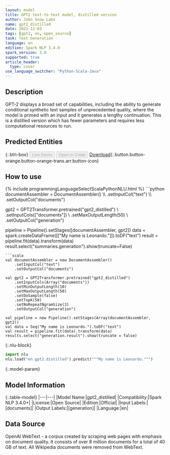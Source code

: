 ```yaml
---
layout: model
title: GPT2 text-to-text model, distilled version
author: John Snow Labs
name: gpt2_distilled
date: 2021-12-03
tags: [gpt2, en, open_source]
task: Text Generation
language: en
edition: Spark NLP 3.4.0
spark_version: 3.0
supported: true
article_header:
  type: cover
use_language_switcher: "Python-Scala-Java"
---
```


## Description

GPT-2 displays a broad set of capabilities, including the ability to generate conditional synthetic text samples of unprecedented quality, where the model is primed with an input and it generates a lengthy continuation.
This is a distilled version which has fewer parameters and requires less computational resources to run.

## Predicted Entities



{:.btn-box}
<button class="button button-orange" disabled>Live Demo</button>
<button class="button button-orange" disabled>Open in Colab</button>
[Download](https://s3.amazonaws.com/auxdata.johnsnowlabs.com/public/models/gpt2_distilled_en_3.4.0_3.0_1638520197316.zip){:.button.button-orange.button-orange-trans.arr.button-icon}

## How to use



<div class="tabs-box" markdown="1">
{% include programmingLanguageSelectScalaPythonNLU.html %}
```python
documentAssembler = DocumentAssembler() \\
    .setInputCol("text") \\
    .setOutputCol("documents")
    
gpt2 = GPT2Transformer.pretrained("gpt2_distilled") \\
    .setInputCols(["documents"]) \\
    .setMaxOutputLength(50) \\
    .setOutputCol("generation")
    
pipeline = Pipeline().setStages([documentAssembler, gpt2])
data = spark.createDataFrame([["My name is Leonardo."]]).toDF("text")
result = pipeline.fit(data).transform(data)
result.select("summaries.generation").show(truncate=False)
```
```scala
val documentAssembler = new DocumentAssembler()
    .setInputCol("text")
    .setOutputCol("documents")

val gpt2 = GPT2Transformer.pretrained("gpt2_distilled")
    .setInputCols(Array("documents"))
    .setMinOutputLength(10)
    .setMaxOutputLength(50)
    .setDoSample(false)
    .setTopK(50)
    .setNoRepeatNgramSize(3)
    .setOutputCol("generation")

val pipeline = new Pipeline().setStages(Array(documentAssembler, gpt2))
val data = Seq("My name is Leonardo.").toDF("text")
val result = pipeline.fit(data).transform(data)
results.select("generation.result").show(truncate = false)
```


{:.nlu-block}
```python
import nlu
nlu.load("en.gpt2.distilled").predict("""My name is Leonardo.""")
```

</div>

{:.model-param}
## Model Information

{:.table-model}
|---|---|
|Model Name:|gpt2_distilled|
|Compatibility:|Spark NLP 3.4.0+|
|License:|Open Source|
|Edition:|Official|
|Input Labels:|[documents]|
|Output Labels:|[generation]|
|Language:|en|

## Data Source

OpenAI WebText  - a corpus created by scraping web pages with emphasis on document quality. It consists of over 8 million documents for a total of 40 GB of text. All Wikipedia documents were removed from WebText.